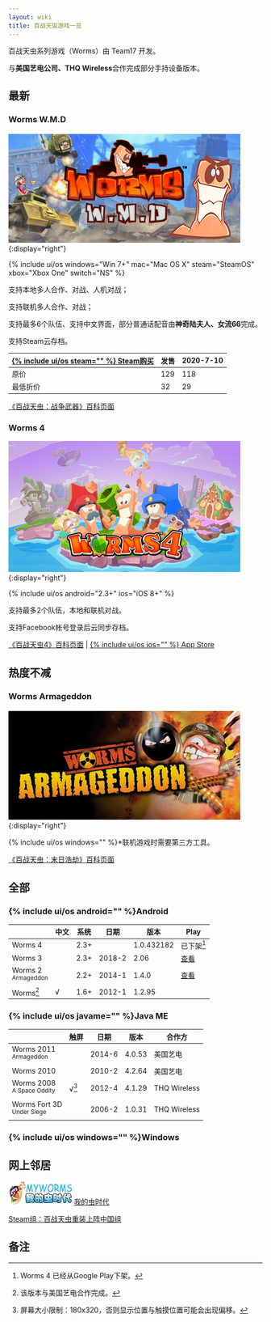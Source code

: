 ```yaml
---
layout: wiki
title: 百战天虫游戏一览
---
```


<style>
@import "/css/jekyll.css";
</style>
百战天虫系列游戏（Worms）由 Team17 开发。

与**美国艺电公司、THQ Wireless**合作完成部分手持设备版本。

## 最新

### Worms W.M.D<sub src="战争武器（2016）"></sub>

![](wmd/header.jpg){:display="right"}

{% include ui/os windows="Win 7+" mac="Mac OS X" steam="SteamOS" xbox="Xbox One" switch="NS" %}

支持本地多人合作、对战、人机对战；

支持联机多人合作、对战；

支持最多6个队伍、支持中文界面，部分普通话配音由**神奇陆夫人、女流66**完成。

支持Steam云存档。

| [{% include ui/os steam="" %} Steam购买](https://store.steampowered.com/app/327030) | 发售 | 2020-7-10 |
| ------------------------------------------------------------ | ---- | --------- |
| 原价                                                         | 129  | 118       |
| 最低折价                                                     | 32   | 29        |

[《百战天虫：战争武器》百科页面](wmd/)

### Worms 4

![](4/header.png){:display="right"}

{% include ui/os android="2.3+" ios="iOS 8+" %}

支持最多2个队伍，本地和联机对战。

支持Facebook帐号登录后云同步存档。

[《百战天虫4》百科页面](4/) \| [{% include ui/os ios="" %} App Store](https://apps.apple.com/cn/app/worms-4/id981535263)

## 热度不减

### Worms Armageddon<sub src="末日浩劫（1999）"></sub>

![](armageddon/header.jpg){:display="right"}

{% include ui/os windows="" %}*联机游戏时需要第三方工具。

[《百战天虫：末日浩劫》百科页面](armageddon/)

## 全部

### {% include ui/os android="" %}Android

|                                  | 中文 | 系统 | 日期   | 版本       | Play                                                         |
| -------------------------------- | ---- | ---- | ------ | ---------- | ------------------------------------------------------------ |
| Worms 4                          |      | 2.3+ |        | 1.0.432182 | 已下架[^w4play]                                              |
| Worms 3                          |      | 2.3+ | 2018-2 | 2.06       | [查看](https://play.google.com/store/apps/details?id=com.worms3.app) |
| Worms 2<br><sup>Armageddon</sup> |      | 2.2+ | 2014-1 | 1.4.0      | [查看](https://play.google.com/store/apps/details?id=com.worms2armageddon.app) |
| Worms[^wnaea]                    | √    | 1.6+ | 2012-1 | 1.2.95     |                                                              |

[^w4play]: Worms 4 已经从Google Play下架。
[^wnaea]: 该版本与美国艺电合作完成。

### {% include ui/os javame="" %}Java ME

|                                         | 触屏         | 日期   | 版本   | 合作方       |
| --------------------------------------- | ------------ | ------ | ------ | ------------ |
| Worms 2011<br><sup>Armageddon</sup>     |              | 2014-6 | 4.0.53 | 美国艺电     |
| Worms 2010                              |              | 2010-2 | 4.2.64 | 美国艺电     |
| Worms 2008<br><sup>A Space Oddity</sup> | √[^w08touch] | 2012-4 | 4.1.29 | THQ Wireless |
| Worms Fort 3D<br><sup>Under Siege</sup> |              | 2006-2 | 1.0.31 | THQ Wireless |

[^datedisplay]: 显示的日期为游戏文件最新版的日期，而不是第一版本的发布日期。
[^w08touch]: 屏幕大小限制：180x320，否则显示位置与触摸位置可能会出现偏移。

### {% include ui/os windows="" %}Windows

## 网上邻居

[![我的虫时代](logo_myworms.png)我的虫时代](https://myworms.cn)

[Steam组：百战天虫重装上阵中国组](https://steamcommunity.com/groups/worms_reloaded_cn)

## 备注

